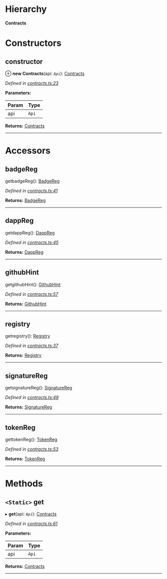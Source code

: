 

# Hierarchy

**Contracts**

# Constructors

<a id="constructor"></a>

##  constructor

⊕ **new Contracts**(api: *`Api`*): [Contracts](_contracts_.contracts.md)

*Defined in [contracts.ts:23](https://octonion.institute/susytech/js-libs/blob/9aff8ef/packages/contracts/src/contracts.ts#L23)*

**Parameters:**

| Param | Type |
| ------ | ------ |
| api | `Api` |

**Returns:** [Contracts](_contracts_.contracts.md)

___

# Accessors

<a id="badgereg"></a>

##  badgeReg

getbadgeReg(): [BadgeReg](_badgereg_.badgereg.md)

*Defined in [contracts.ts:41](https://octonion.institute/susytech/js-libs/blob/9aff8ef/packages/contracts/src/contracts.ts#L41)*

**Returns:** [BadgeReg](_badgereg_.badgereg.md)

___
<a id="dappreg"></a>

##  dappReg

getdappReg(): [DappReg](_dappreg_.dappreg.md)

*Defined in [contracts.ts:45](https://octonion.institute/susytech/js-libs/blob/9aff8ef/packages/contracts/src/contracts.ts#L45)*

**Returns:** [DappReg](_dappreg_.dappreg.md)

___
<a id="githubhint"></a>

##  githubHint

getgithubHint(): [GithubHint](_githubhint_.githubhint.md)

*Defined in [contracts.ts:57](https://octonion.institute/susytech/js-libs/blob/9aff8ef/packages/contracts/src/contracts.ts#L57)*

**Returns:** [GithubHint](_githubhint_.githubhint.md)

___
<a id="registry"></a>

##  registry

getregistry(): [Registry](_registry_.registry.md)

*Defined in [contracts.ts:37](https://octonion.institute/susytech/js-libs/blob/9aff8ef/packages/contracts/src/contracts.ts#L37)*

**Returns:** [Registry](_registry_.registry.md)

___
<a id="signaturereg"></a>

##  signatureReg

getsignatureReg(): [SignatureReg](_signaturereg_.signaturereg.md)

*Defined in [contracts.ts:49](https://octonion.institute/susytech/js-libs/blob/9aff8ef/packages/contracts/src/contracts.ts#L49)*

**Returns:** [SignatureReg](_signaturereg_.signaturereg.md)

___
<a id="tokenreg"></a>

##  tokenReg

gettokenReg(): [TokenReg](_tokenreg_.tokenreg.md)

*Defined in [contracts.ts:53](https://octonion.institute/susytech/js-libs/blob/9aff8ef/packages/contracts/src/contracts.ts#L53)*

**Returns:** [TokenReg](_tokenreg_.tokenreg.md)

___

# Methods

<a id="get"></a>

## `<Static>` get

▸ **get**(api: *`Api`*): [Contracts](_contracts_.contracts.md)

*Defined in [contracts.ts:61](https://octonion.institute/susytech/js-libs/blob/9aff8ef/packages/contracts/src/contracts.ts#L61)*

**Parameters:**

| Param | Type |
| ------ | ------ |
| api | `Api` |

**Returns:** [Contracts](_contracts_.contracts.md)

___


